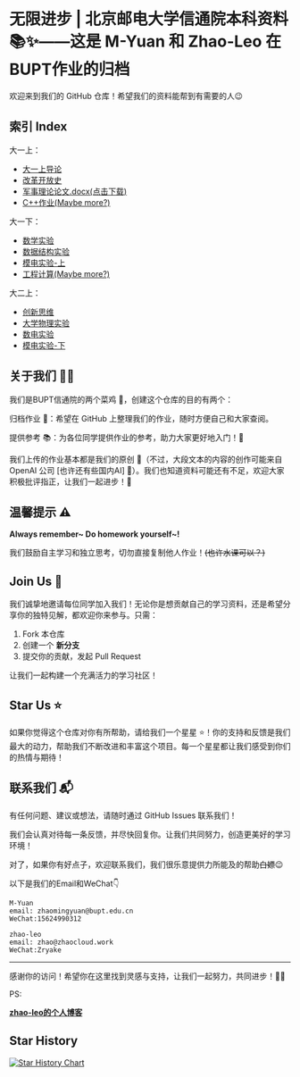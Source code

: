 # 无限进步 | 北京邮电大学信通院本科资料 📚✨——这是 M-Yuan 和 Zhao-Leo 在BUPT作业的归档

欢迎来到我们的 GitHub 仓库！希望我们的资料能帮到有需要的人😉

## 索引 Index
大一上：
- [大一上导论](https://github.com/Zmy0312bry/BUPT_SICE_ARCHIVE/tree/main/%E5%A4%A7%E4%B8%80%E4%B8%8A/%E5%AF%BC%E8%AE%BA)
- [改革开放史](https://github.com/Zmy0312bry/BUPT_SICE_ARCHIVE/tree/main/%E5%A4%A7%E4%B8%80%E4%B8%8A/%E6%94%B9%E9%9D%A9%E5%BC%80%E6%94%BE%E5%8F%B2)
- [军事理论论文.docx(点击下载)](https://github.com/Zmy0312bry/BUPT_SICE_ARCHIVE/raw/refs/heads/main/%E5%A4%A7%E4%B8%80%E4%B8%8A/%E5%86%9B%E4%BA%8B%E7%90%86%E8%AE%BA%E8%AE%BA%E6%96%87.docx)
- [C++作业(Maybe more?)](https://www.zhaocloud.work/tags/cpp/)

大一下：
- [数学实验](https://github.com/Zmy0312bry/BUPT_SICE_ARCHIVE/tree/main/%E5%A4%A7%E4%B8%80%E4%B8%8B/%E6%95%B0%E5%AD%A6%E5%AE%9E%E9%AA%8C)
- [数据结构实验](https://github.com/Zmy0312bry/BUPT_SICE_ARCHIVE/tree/main/%E5%A4%A7%E4%B8%80%E4%B8%8B/%E6%95%B0%E6%8D%AE%E7%BB%93%E6%9E%84%E5%AE%9E%E9%AA%8C%E6%8A%A5%E5%91%8A)
- [模电实验-上](https://github.com/Zmy0312bry/BUPT_SICE_ARCHIVE/tree/main/%E5%A4%A7%E4%B8%80%E4%B8%8B/%E6%A8%A1%E7%94%B5%E5%AE%9E%E9%AA%8C)
- [工程计算(Maybe more?)](https://www.zhaocloud.work/tags/matlab/)

大二上：
- [创新思维](https://github.com/Zmy0312bry/BUPT_SICE_ARCHIVE/tree/main/%E5%A4%A7%E4%BA%8C%E4%B8%8A/%E5%88%9B%E6%96%B0%E6%80%9D%E7%BB%B4)
- [大学物理实验](https://github.com/Zmy0312bry/BUPT_SICE_ARCHIVE/tree/main/%E5%A4%A7%E4%BA%8C%E4%B8%8A/%E5%A4%A7%E5%AD%A6%E7%89%A9%E7%90%86%E5%AE%9E%E9%AA%8C)
- [数电实验](https://github.com/Zmy0312bry/BUPT_SICE_ARCHIVE/tree/main/%E5%A4%A7%E4%BA%8C%E4%B8%8A/%E6%95%B0%E7%94%B5%E5%AE%9E%E9%AA%8C)
- [模电实验-下](https://github.com/Zmy0312bry/BUPT_SICE_ARCHIVE/tree/main/%E5%A4%A7%E4%BA%8C%E4%B8%8A/%E6%A8%A1%E7%94%B5%E5%AE%9E%E9%AA%8C-%E4%B8%8B)

## 关于我们 📝✨

我们是BUPT信通院的两个菜鸡 🐣，创建这个仓库的目的有两个：

归档作业 📂：希望在 GitHub 上整理我们的作业，随时方便自己和大家查阅。

提供参考 📚：为各位同学提供作业的参考，助力大家更好地入门！🚀

我们上传的作业基本都是我们的原创 🎨（不过，大段文本的内容的创作可能来自 OpenAI 公司 [也许还有些国内AI] 🤔）。我们也知道资料可能还有不足，欢迎大家积极批评指正，让我们一起进步！💪

## 温馨提示 ⚠️

**Always remember~  Do homework yourself~!**

我们鼓励自主学习和独立思考，切勿直接复制他人作业！~~(也许水课可以？)~~

## Join Us 🤝

我们诚挚地邀请每位同学加入我们！无论你是想贡献自己的学习资料，还是希望分享你的独特见解，都欢迎你来参与。只需：

1. Fork 本仓库
2. 创建一个 **新分支**
3. 提交你的贡献，发起 Pull Request

让我们一起构建一个充满活力的学习社区！

## Star Us ⭐

如果你觉得这个仓库对你有所帮助，请给我们一个星星 ⭐！你的支持和反馈是我们最大的动力，帮助我们不断改进和丰富这个项目。每一个星星都让我们感受到你们的热情与期待！

## 联系我们 📬

有任何问题、建议或想法，请随时通过 GitHub Issues 联系我们！

我们会认真对待每一条反馈，并尽快回复你。让我们共同努力，创造更美好的学习环境！

对了，如果你有好点子，欢迎联系我们，我们很乐意提供力所能及的帮助~~白嫖~~😉

以下是我们的Email和WeChat👇
```
M-Yuan
email: zhaomingyuan@bupt.edu.cn
WeChat:15624990312
```
```
zhao-leo
email: zhao@zhaocloud.work
WeChat:Zryake
```
---

感谢你的访问！希望你在这里找到灵感与支持，让我们一起努力，共同进步！🎉🚀

PS:

**[zhao-leo的个人博客](https://www.zhaocloud.work)**

## Star History

[![Star History Chart](https://api.star-history.com/svg?repos=Zmy0312bry/BUPT_SICE_ARCHIVE&type=Date)](https://star-history.com/#Zmy0312bry/BUPT_SICE_ARCHIVE&Date)
